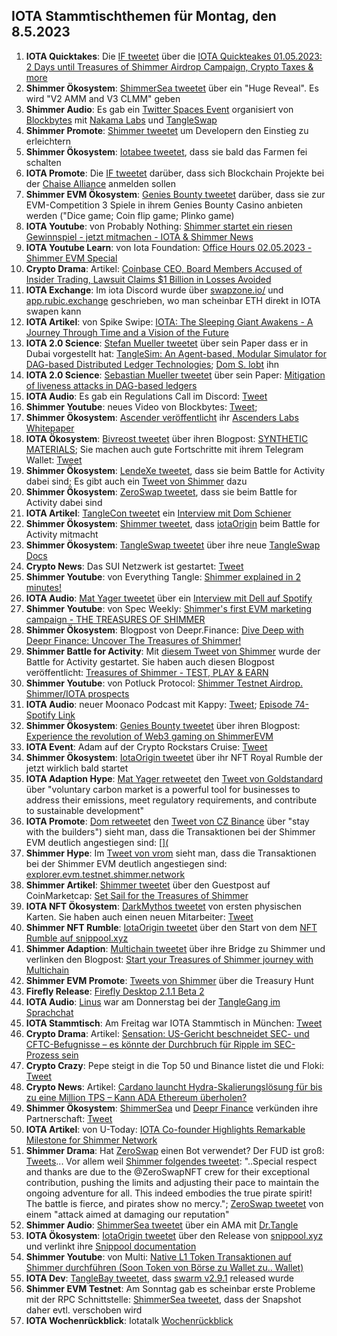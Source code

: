 ## IOTA Stammtischthemen für Montag, den 8.5.2023

1. **IOTA Quicktakes**: Die [IF tweetet](https://twitter.com/iota/status/1652961180942475264?s=20) über die [IOTA Quickteakes 01.05.2023: 2 Days until Treasures of Shimmer Airdrop Campaign, Crypto Taxes & more]()
2. **Shimmer Ökosystem**: [ShimmerSea tweetet](https://twitter.com/ShimmerSeaDEX/status/1653278460863717376?s=20) über ein "Huge Reveal". Es wird "V2 AMM and V3 CLMM" geben
3. **Shimmer Audio**: Es gab ein [Twitter Spaces Event](https://twitter.com/blockbytescom/status/1653157353582125056?s=20) organisiert von [Blockbytes](https://twitter.com/blockbytescom) mit [Nakama Labs](https://twitter.com/Nakama_Labs) und [TangleSwap](https://twitter.com/TangleSwap)
4. **Shimmer Promote**: [Shimmer tweetet](https://twitter.com/shimmernet/status/1653293245714116610?s=20) um Developern den Einstieg zu erleichtern
5. **Shimmer Ökosystem**: [Iotabee tweetet](https://twitter.com/iotabee/status/1653335196702240771?s=20), dass sie bald das Farmen fei schalten
6. **IOTA Promote**: Die [IF tweetet](https://twitter.com/iota/status/1653338551080067072?s=20) darüber, dass sich Blockchain Projekte bei der [Chaise Alliance](https://chaise-blockchainskills.eu/join-the-chaise-alliance/)  anmelden sollen
7. **Shimmer EVM Ökosystem**: [Genies Bounty tweetet](https://twitter.com/Genies_Bounty/status/1653350730344833024?s=20) darüber, dass sie zur EVM-Competition 3 Spiele in ihrem Genies Bounty Casino anbieten werden ("Dice game; Coin flip game; Plinko game)
8. **IOTA Youtube**: von Probably Nothing: [Shimmer startet ein riesen Gewinnspiel - jetzt mitmachen - IOTA & Shimmer News](https://youtu.be/o_ZlCdm6k5E)
9. **IOTA Youtube Learn**: von Iota Foundation: [Office Hours 02.05.2023 - Shimmer EVM Special](https://www.youtube.com/watch?v=-gKMtbUxh8w)
10. **Crypto Drama**: Artikel: [Coinbase CEO, Board Members Accused of Insider Trading, Lawsuit Claims $1 Billion in Losses Avoided](https://blockchaindaily.news/2023/05/01/coinbase-ceo-board-members-accused-of-insider-trading-lawsuit-claims-1-billion-in-losses-avoided/)
11. **IOTA Exchange**: Im iota Discord wurde über [swapzone.io/](https://swapzone.io/) und [app.rubic.exchange](https://app.rubic.exchange/) geschrieben, wo man scheinbar ETH direkt in IOTA swapen kann
12. **IOTA Artikel**: von Spike Swipe: [IOTA: The Sleeping Giant Awakens - A Journey Through Time and a Vision of the Future](https://www.spikeswipe.com/post/iota-the-sleeping-giant-awakens-a-journey-through-time-and-a-vision-of-the-future)
13. **IOTA 2.0 Science**: [Stefan Mueller tweetet](https://twitter.com/NaitsabesMue/status/1653663450474639360?s=20) über sein Paper dass er in Dubai vorgestellt hat: [TangleSim: An Agent-based, Modular Simulator for DAG-based Distributed Ledger Technologies](https://arxiv.org/abs/2305.01232); [Dom S. lobt](https://twitter.com/DomSchiener/status/1653675647892422657?s=20) ihn
14. **IOTA 2.0 Science**: [Sebastian Mueller tweetet](https://twitter.com/NaitsabesMue/status/1653663906177351682?s=20) über sein Paper: [Mitigation of liveness attacks in DAG-based ledgers](https://arxiv.org/abs/2305.01207)
15. **IOTA Audio**: Es gab ein Regulations Call im Discord: [Tweet](https://twitter.com/iota/status/1651934297845125121?s=20)
16. **Shimmer Youtube**: neues Video von Blockbytes: [Tweet](https://twitter.com/blockbytescom/status/1653550948373917698?s=20); [](https://youtu.be/3NPUY5FZ4j4)
17. **Shimmer Ökosystem**: [Ascender veröffentlicht](https://twitter.com/AscendersLabs/status/1653482962460057601?s=20) ihr [Ascenders Labs Whitepaper](https://ascenders-labs.gitbook.io/ascenders-labs/)
18. **IOTA Ökosystem**: [Bivreost tweetet](https://twitter.com/bivreost/status/1653450300835889178?s=20) über ihren Blogpost: [SYNTHETIC MATERIALS](https://bivreostwallet.medium.com/synthetic-materials-b89905ca4c57); Sie machen auch gute Fortschritte mit ihrem Telegram Wallet: [Tweet](https://twitter.com/bivreost/status/1653057838346907654?s=20)
19. **Shimmer Ökosystem**: [LendeXe tweetet](https://twitter.com/LendeXeFinance/status/1653425874719367172?s=20), dass sie beim Battle for Activity dabei sind; Es gibt auch ein [Tweet von Shimmer](https://twitter.com/shimmernet/status/1653670741156528130?s=20) dazu
20. **Shimmer Ökosystem**: [ZeroSwap tweetet](https://twitter.com/ZeroSwapNFT/status/1653467659135008768?s=20), dass sie beim Battle for Activity dabei sind
21. **IOTA Artikel**: [TangleCon tweetet](https://twitter.com/TangleCon/status/1653418632485937155?s=20) ein [Interview mit Dom Schiener](https://www.tanglecon.com/blog/interview-with-dominik-schiener/)
22. **Shimmer Ökosystem**: [Shimmer tweetet](https://twitter.com/shimmernet/status/1653685840294412290?s=20), dass [iotaOrigin](https://twitter.com/shimmernet/status/1653685840294412290?s=20) beim Battle for Activity mitmacht
23. **Shimmer Ökosystem**: [TangleSwap tweetet](https://twitter.com/TangleSwap/status/1653715792360292352?s=20) über ihre neue [TangleSwap Docs](https://docs.tangleswap.exchange/)
24. **Crypto News**: Das SUI Netzwerk ist gestartet: [Tweet](https://twitter.com/SuiNetwork/status/1653731940107956225?s=20)
25. **Shimmer Youtube**: von Everything Tangle: [Shimmer explained in 2 minutes!](https://www.youtube.com/watch?v=FDJd79VXW0g)
26. **IOTA Audio**: [Mat Yager tweetet](https://twitter.com/Mat_Yarger/status/1653813320334422042?s=20) über ein [Interview mit Dell auf Spotify](https://open.spotify.com/episode/7fdqD4B0yfI45ZOkpGDp85)
27. **Shimmer Youtube**: von Spec Weekly: [Shimmer's first EVM marketing campaign - THE TREASURES OF SHIMMER](https://www.youtube.com/watch?v=xHjsNRyqtAQ)
28. **Shimmer Ökosystem**: Blogpost von Deepr.Finance: [Dive Deep with Deepr Finance: Uncover The Treasures of Shimmer!](https://medium.com/@Deepr.Finance/dive-deep-with-deepr-finance-uncover-the-treasures-of-shimmer-6c67e0ee867)
29. **Shimmer Battle for Activity**: Mit [diesem Tweet von Shimmer](https://twitter.com/shimmernet/status/1653798917056655361?s=20) wurde der Battle for Activity gestartet. Sie haben auch diesen Blogpost veröffentlicht: [Treasures of Shimmer - TEST, PLAY & EARN](https://shimmer.network/treasures-of-shimmer)
30. **Shimmer Youtube**: von Potluck Protocol: [Shimmer Testnet Airdrop. Shimmer/IOTA prospects](https://www.youtube.com/watch?v=xO0AY8q7VrQ)
31. **IOTA Audio**: neuer Moonaco Podcast mit Kappy: [Tweet](https://twitter.com/MoonacoPodcast/status/1654068601337393152?s=20); [Episode 74- Spotify Link](https://open.spotify.com/episode/5NT1wKwf9Ec7SgKLGfy1d4?si=iF33qT6RR3KY7cG8-P0ezg&nd=1)
32. **Shimmer Ökosystem**: [Genies Bounty tweetet](https://twitter.com/Genies_Bounty/status/1654103056949059584?s=20) über ihren Blogpost: [Experience the revolution of Web3 gaming on ShimmerEVM](https://medium.com/@geniesbounty/experience-the-revolution-of-web3-gaming-on-shimmerevm-23043754c468)
33. **IOTA Event**: Adam auf der Crypto Rockstars Cruise: [Tweet](https://twitter.com/Schpoopel/status/1654101697927561216?s=20)
34. **Shimmer Ökosystem**: [IotaOrigin tweetet](https://twitter.com/origin_iota/status/1654084263703191555?s=20) über ihr NFT Royal Rumble der jetzt wirklich bald startet
35. **IOTA Adaption Hype**: [Mat Yager retweetet](https://twitter.com/Mat_Yarger/status/1654165039715057670?s=20) den [Tweet von Goldstandard](https://twitter.com/goldstandard/status/1654099572149420034?s=20) über "voluntary carbon market is a powerful tool for businesses to address their emissions, meet regulatory requirements, and contribute to sustainable development"
36. **IOTA Promote**: [Dom retweetet](https://twitter.com/DomSchiener/status/1654378553855672320?s=20) den [Tweet von CZ Binance](https://twitter.com/cz_binance/status/1654370806275735554?s=20) über "stay with the builders") sieht man, dass die Transaktionen bei der Shimmer EVM deutlich angestiegen sind: [[](
](https://explorer.evm.testnet.shimmer.network/)
37. **Shimmer Hype**: Im [Tweet von vrom](https://twitter.com/Vrom14286662/status/1654366472859164674?s=20) sieht man, dass die Transaktionen bei der Shimmer EVM deutlich angestiegen sind: [explorer.evm.testnet.shimmer.network](https://explorer.evm.testnet.shimmer.network/)
38. **Shimmer Artikel**: [Shimmer tweetet](https://twitter.com/shimmernet/status/1654199216804188182?s=20) über den Guestpost auf CoinMarketcap: [Set Sail for the Treasures of Shimmer](https://coinmarketcap.com/community/articles/645259b10d1ac45ba873d427/)
39. **IOTA NFT Ökosystem**: [DarkMythos tweetet](https://twitter.com/DarkMythosIOTA/status/1654145102955130880?s=20) von ersten physischen Karten. Sie haben auch einen neuen Mitarbeiter: [Tweet](https://twitter.com/DarkMythosIOTA/status/1654385052464164869?s=20)
40. **Shimmer NFT Rumble**: [IotaOrigin tweetet](https://twitter.com/origin_iota/status/1654084263703191555?s=20) über den Start von dem [NFT Rumble auf snippool.xyz](https://snippool.xyz/)
41. **Shimmer Adaption**: [Multichain tweetet](https://twitter.com/MultichainOrg/status/1654055257331343360?s=20) über ihre Bridge zu Shimmer und verlinken den Blogpost: [Start your Treasures of Shimmer journey with Multichain](https://medium.com/multichainorg/start-your-treasures-of-shimmer-journey-with-multichain-4c4013686459)
42. **Shimmer EVM Promote**: [Tweets von Shimmer](https://twitter.com/shimmernet/status/1654425717705265154?s=20) über die Treasury Hunt
43. **Firefly Release**: [Firefly Desktop 2.1.1 Beta 2](https://github.com/iotaledger/firefly/releases/tag/desktop-2.1.1-beta-2)
44. **IOTA Audio**: [Linus](https://twitter.com/LinusNaumann) war am Donnerstag bei der [TangleGang im Sprachchat](https://t.me/tangle_gang)
45. **IOTA Stammtisch**: Am Freitag war IOTA Stammtisch in München: [Tweet](https://twitter.com/Vrom14286662/status/1653279673877446657?s=20)
46. **Crypto Drama**: Artikel: [Sensation: US-Gericht beschneidet SEC- und CFTC-Befugnisse – es könnte der Durchbruch für Ripple im SEC-Prozess sein](https://www.crypto-news-flash.com/de/sensation-us-gericht-beschneidet-sec-und-cftc-befugnisse-es-koennte-der-durchbruch-fuer-ripple-im-sec-prozess-sein/)
47. **Crypto Crazy**: Pepe steigt in die Top 50 und Binance listet die und Floki: [Tweet](https://twitter.com/binance/status/1654448067255361537?s=20)
48. **Crypto News**: Artikel: [Cardano launcht Hydra-Skalierungslösung für bis zu eine Million TPS – Kann ADA Ethereum überholen?](https://www.crypto-news-flash.com/de/cardano-launcht-hydra-skalierungsloesung-fuer-bis-zu-eine-million-tps-kann-ada-ethereum-ueberholen/)
49. **Shimmer Ökosystem**: [ShimmerSea](https://twitter.com/ShimmerSeaDEX) und [Deepr Finance](https://twitter.com/DeeprFinance) verkünden ihre Partnerschaft: [Tweet](https://twitter.com/ShimmerSeaDEX/status/1654486101955067904?s=20)
50. **IOTA Artikel**: von U-Today: [IOTA Co-founder Highlights Remarkable Milestone for Shimmer Network](https://u.today/iota-co-founder-highlights-remarkable-milestone-for-shimmer-network)
51. **Shimmer Drama**: Hat [ZeroSwap](https://twitter.com/ZeroSwapNFT) einen Bot verwendet? Der FUD ist groß: [Tweets](https://twitter.com/shimmerlab/status/1654562157323771906?s=20)... Vor allem weil [Shimmer folgendes tweetet](https://twitter.com/shimmernet/status/1654509624945516545?s=20): "..Special respect and thanks are due to the @ZeroSwapNFT crew for their exceptional contribution, pushing the limits and adjusting their pace to maintain the ongoing adventure for all. This indeed embodies the true pirate spirit! The battle is fierce, and pirates show no mercy."; [ZeroSwap tweetet](https://twitter.com/ZeroSwapNFT/status/1654779468702187522?s=20) von einem "attack aimed at damaging our reputation"
52. **Shimmer Audio**: [ShimmerSea tweetet](https://twitter.com/ShimmerSeaDEX/status/1654813856793804800?s=20) über ein AMA mit [Dr.Tangle](https://twitter.com/dr_tangle)
53. **IOTA Ökosystem**: [IotaOrigin tweetet](https://twitter.com/origin_iota/status/1654914459008131072?s=20) über den Release von [snippool.xyz](https://www.snippool.xyz/) und verlinkt ihre [Snippool documentation](https://docs.google.com/document/d/1D6mj0IeLgzxZDIBGj86RceOtBh-Vj_0TnSmJBb71ku0/edit#heading=h.inplddd5ve5w) 
54. **Shimmer Youtube**: von Multi: [Native L1 Token Transaktionen auf Shimmer durchführen (Soon Token von Börse zu Wallet zu.. Wallet)](https://youtu.be/6wnU6iERnDU)
55. **IOTA Dev**: [TangleBay tweetet](https://twitter.com/tanglebay/status/1654560728869752834?s=20), dass [swarm v2.9.1](https://github.com/tanglebay/swarm/releases/tag/v2.9.1) released wurde
56. **Shimmer EVM Testnet**: Am Sonntag gab es scheinbar erste Probleme mit der RPC Schnittstelle: [ShimmerSea tweetet](https://twitter.com/ShimmerSeaDEX/status/1655125332393951233?s=20), dass der Snapshot daher evtl. verschoben wird
57. **IOTA Wochenrückblick**: Iotatalk [Wochenrückblick](https://www.iota-talk.com/index.php?article/286-wochenr%C3%BCckblick-vom-30-april-bis-6-mai-2023/)
